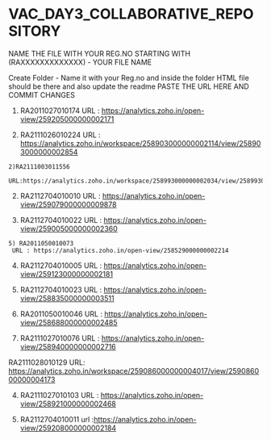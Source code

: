 # VAC_DAY3_COLLABORATIVE_REPOSITORY
NAME THE FILE WITH YOUR REG.NO STARTING WITH (RAXXXXXXXXXXXXX) - YOUR FILE NAME

Create Folder - Name it with your Reg.no and inside the folder HTML file should be there and also update the readme
   PASTE THE URL HERE AND COMMIT CHANGES
   
  1) RA2011027010174
     URL : https://analytics.zoho.in/open-view/259205000000002171
     
  2) RA2111026010224
    URL : https://analytics.zoho.in/workspace/258903000000002114/view/258903000000002854

    2)RA2111003011556
     URL:https://analytics.zoho.in/workspace/258993000000002034/view/258993000000002444

  2) RA2112704010010
     URL : https://analytics.zoho.in/open-view/259079000000009878

  3) RA2112704010022
     URL : https://analytics.zoho.in/open-view/259005000000002360


  
    5) RA2011050010073
     URL : https://analytics.zoho.in/open-view/258529000000002214
     
  4) RA2112704010005
     URL : https://analytics.zoho.in/open-view/259123000000002181
     
  4) RA2112704010023
     URL : https://analytics.zoho.in/open-view/258835000000003511
     


  6) RA2011050010046
     URL : https://analytics.zoho.in/open-view/258688000000002485






  4) RA2111027010076
     URL : https://analytics.zoho.in/open-view/258940000000002716


   RA2111028010129
   URL: https://analytics.zoho.in/workspace/259086000000004017/view/259086000000004173


 4) RA2111027010103
     URL : https://analytics.zoho.in/open-view/258921000000002468



  7) RA2112704010011
     url :https://analytics.zoho.in/open-view/259208000000002184
